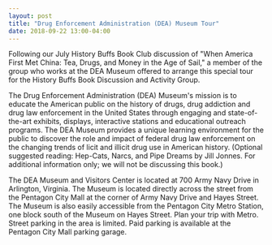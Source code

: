 ```yaml
---
layout: post
title: "Drug Enforcement Administration (DEA) Museum Tour"
date: 2018-09-22 13:00-04:00
---
```

Following our July History Buffs Book Club discussion of "When America First Met China: Tea, Drugs, and Money in the Age of Sail," a member of the group who works at the DEA Museum offered to arrange this special tour for the History Buffs Book Discussion and Activity Group.

The Drug Enforcement Administration (DEA) Museum's mission is to educate the American public on the history of drugs, drug addiction and drug law enforcement in the United States through engaging and state-of-the-art exhibits, displays, interactive stations and educational outreach programs. The DEA Museum provides a unique learning environment for the public to discover the role and impact of federal drug law enforcement on the changing trends of licit and illicit drug use in American history. (Optional suggested reading: Hep-Cats, Narcs, and Pipe Dreams by Jill Jonnes. For additional information only; we will not be discussing this book.)

The DEA Museum and Visitors Center is located at 700 Army Navy Drive in Arlington, Virginia. The Museum is located directly across the street from the Pentagon City Mall at the corner of Army Navy Drive and Hayes Street. The Museum is also easily accessible from the Pentagon City Metro Station, one block south of the Museum on Hayes Street. Plan your trip with Metro. Street parking in the area is limited. Paid parking is available at the Pentagon City Mall parking garage.
